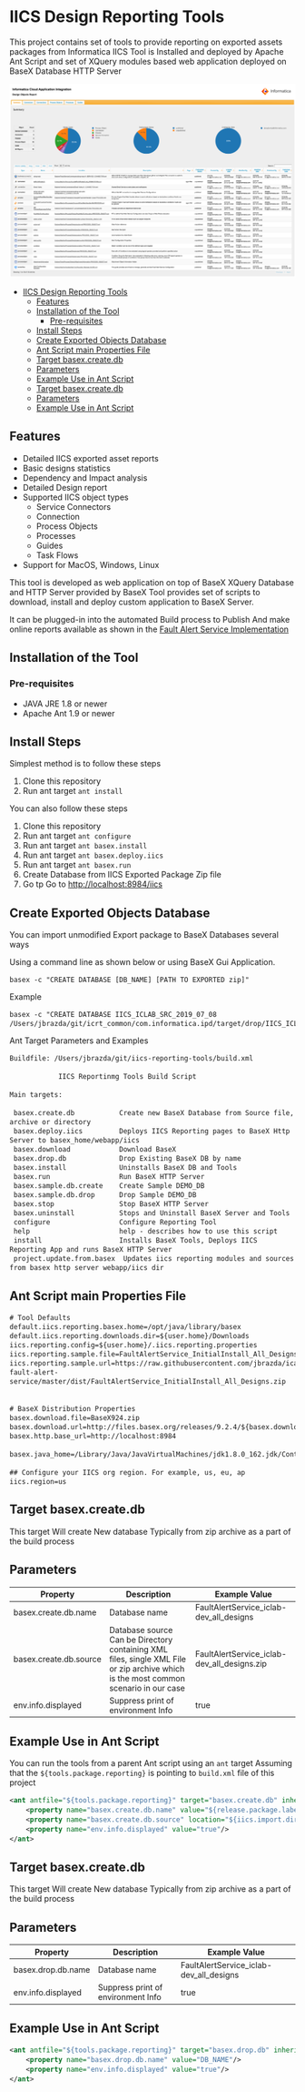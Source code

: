 # IICS Design Reporting Tools

This project contains set of tools to provide reporting on exported assets packages from Informatica IICS
Tool  is Installed and deployed by Apache Ant Script and set of XQuery modules based web application deployed on BaseX Database HTTP Server

![Designs Report](doc/images/IICS_DesignsReport.png "Designs Report")

<!-- TOC -->

- [IICS Design Reporting Tools](#markdown-header-iics-design-reporting-tools)
    - [Features](#markdown-header-features)
    - [Installation of the Tool](#markdown-header-installation-of-the-tool)
        - [Pre-requisites](#markdown-header-pre-requisites)
    - [Install Steps](#markdown-header-install-steps)
    - [Create Exported Objects Database](#markdown-header-create-exported-objects-database)
    - [Ant Script main Properties File](#markdown-header-ant-script-main-properties-file)
    - [Target basex.create.db](#markdown-header-target-basexcreatedb)
    - [Parameters](#markdown-header-parameters)
    - [Example Use in Ant Script](#markdown-header-example-use-in-ant-script)
    - [Target basex.create.db](#markdown-header-target-basexcreatedb_1)
    - [Parameters](#markdown-header-parameters_1)
    - [Example Use in Ant Script](#markdown-header-example-use-in-ant-script_1)

<!-- /TOC -->

## Features

- Detailed IICS exported asset reports
- Basic designs statistics
- Dependency and Impact analysis
- Detailed Design report
- Supported IICS object types
    - Service Connectors
    - Connection
    - Process Objects
    - Processes
    - Guides
    - Task Flows
- Support for MacOS, Windows, Linux

This tool is developed as web application on top of BaseX XQuery Database and HTTP Server provided by BaseX
Tool provides set of scripts to download, install and deploy custom application to BaseX Server.

It can be plugged-in into the automated Build process to Publish And  make online reports available as shown in the
[Fault Alert Service Implementation](https://github.com/jbrazda/icai-fault-alert-service)

## Installation of the Tool

### Pre-requisites

- JAVA JRE 1.8 or newer
- Apache Ant 1.9 or newer

## Install Steps

Simplest method is to follow these steps

1. Clone this repository
2. Run ant target `ant install`

You can also follow  these steps

1. Clone this repository
2. Run ant target `ant configure`
3. Run ant target `ant basex.install`
4. Run ant target `ant basex.deploy.iics`
5. Run ant target `ant basex.run`
6. Create Database from IICS Exported Package Zip file
7. Go tp Go to [http://localhost:8984/iics](http://localhost:8984/iics)

## Create Exported Objects Database

You can import unmodified  Export package to BaseX Databases  several ways

Using a command line as shown below or using BaseX Gui Application.

```shell
basex -c "CREATE DATABASE [DB_NAME] [PATH TO EXPORTED zip]"
```

Example

```shell
basex -c "CREATE DATABASE IICS_ICLAB_SRC_2019_07_08 /Users/jbrazda/git/icrt_common/com.informatica.ipd/target/drop/IICS_ICLAB_SRC_2019_07_08.zip"
```

Ant Target Parameters and Examples

```text
Buildfile: /Users/jbrazda/git/iics-reporting-tools/build.xml

            IICS Reportinmg Tools Build Script

Main targets:

 basex.create.db           Create new BaseX Database from Source file, archive or directory
 basex.deploy.iics         Deploys IICS Reporting pages to BaseX Http Server to basex_home/webapp/iics
 basex.download            Download BaseX
 basex.drop.db             Drop Existing BaseX DB by name
 basex.install             Uninstalls BaseX DB and Tools
 basex.run                 Run BaseX HTTP Server
 basex.sample.db.create    Create Sample DEMO_DB
 basex.sample.db.drop      Drop Sample DEMO_DB
 basex.stop                Stop BaseX HTTP Server
 basex.uninstall           Stops and Uninstall BaseX Server and Tools
 configure                 Configure Reporting Tool
 help                      help - describes how to use this script
 install                   Installs BaseX Tools, Deploys IICS Reporting App and runs BaseX HTTP Server
 project.update.from.basex  Updates iics reporting modules and sources from basex http server webapp/iics dir
```

## Ant Script main Properties File

```properties
# Tool Defaults
default.iics.reporting.basex.home=/opt/java/library/basex
default.iics.reporting.downloads.dir=${user.home}/Downloads
iics.reporting.config=${user.home}/.iics.reporting.properties
iics.reporting.sample.file=FaultAlertService_InitialInstall_All_Designs.zip
iics.reporting.sample.url=https://raw.githubusercontent.com/jbrazda/icai-fault-alert-service/master/dist/FaultAlertService_InitialInstall_All_Designs.zip


# BaseX Distribution Properties
basex.download.file=BaseX924.zip
basex.download.url=http://files.basex.org/releases/9.2.4/${basex.download.file}
basex.http.base_url=http://localhost:8984

basex.java_home=/Library/Java/JavaVirtualMachines/jdk1.8.0_162.jdk/Contents/Home

## Configure your IICS org region. For example, us, eu, ap
iics.region=us
```

## Target basex.create.db

This target Will create New database Typically from zip archive as a part of the build process

## Parameters

| Property               | Description                                                                                                                         | Example Value                               |
| ---------------------- | ----------------------------------------------------------------------------------------------------------------------------------- | ------------------------------------------- |
| basex.create.db.name   | Database name                                                                                                                       | FaultAlertService_iclab-dev_all_designs     |
| basex.create.db.source | Database source Can be Directory containing XML files, single XML File or zip archive which is the most common scenario in our case | FaultAlertService_iclab-dev_all_designs.zip |
| env.info.displayed     | Suppress print of environment Info                                                                                                  | true                                        |

## Example Use in Ant Script

You can run the tools from a parent Ant script using an `ant` target Assuming that the `${tools.package.reporting}` is pointing to `build.xml` file of this project

```xml
<ant antfile="${tools.package.reporting}" target="basex.create.db" inheritall="false" inheritrefs="false">
    <property name="basex.create.db.name" value="${release.package.label}"/>
    <property name="basex.create.db.source" location="${iics.import.dir}/${release.package.label}.zip"/>
    <property name="env.info.displayed" value="true"/>
</ant>
```

## Target basex.create.db

This target Will create New database Typically from zip archive as a part of the build process

## Parameters

| Property           | Description                        | Example Value                           |
| ------------------ | ---------------------------------- | --------------------------------------- |
| basex.drop.db.name | Database name                      | FaultAlertService_iclab-dev_all_designs |
| env.info.displayed | Suppress print of environment Info | true                                    |

## Example Use in Ant Script

```xml
<ant antfile="${tools.package.reporting}" target="basex.drop.db" inheritall="false" inheritrefs="false">
    <property name="basex.drop.db.name" value="DB_NAME"/>
    <property name="env.info.displayed" value="true"/>
</ant>
```
